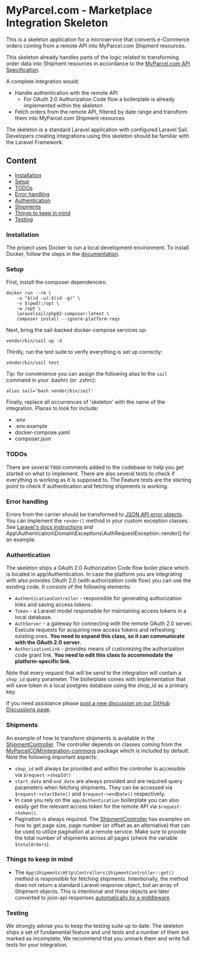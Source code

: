 # MyParcel.com - Marketplace Integration Skeleton
This is a skeleton application for a microservice that converts e-Commerce orders coming from a remote API into MyParcel.com Shipment resources.

This skeleton already handles parts of the logic related to transforming order data into Shipment resources in accordance to the [MyParcel.com API Specification](https://api-specification.myparcel.com).

A complete integration would:
- Handle authentication with the remote API
    - For OAuth 2.0 Authorization Code flow a boilerplate is already implemented within the skeleton
- Fetch orders from the remote API, filtered by date range and transform them into MyParcel.com Shipment resources

The skeleton is a standard Laravel application with configured Laravel Sail. Developers creating integrations using this skeleton should be familiar with the Laravel Framework. 

## Content
- [Installation](#installation)
- [Setup](#setup)
- [TODOs](#todos)
- [Error handling](#error-handling)
- [Authentication](#authentication)
- [Shipments](#shipments)
- [Things to keep in mind](#things-to-keep-in-mind)
- [Testing](#testing)

### Installation
The project uses Docker to run a local development environment. To install Docker, follow the steps in the [documentation](https://docs.myparcel.com/development/docker/).

### Setup
First, install the composer dependencies:
```shell
docker run --rm \
    -u "$(id -u):$(id -g)" \
    -v $(pwd):/opt \
    -w /opt \
    laravelsail/php82-composer:latest \
    composer install --ignore-platform-reqs
```

Next, bring the sail-backed docker-compose services up:
```shell
vendor/bin/sail up -d
```

Thirdly, run the test suite to verify everything is set up correctly:
```shell
vendor/bin/sail test
```

Tip: for convenience you can assign the following alias to the `sail` command in your .bashrc (or .zshrc):
```shell
alias sail='bash vendor/bin/sail'
```

Finally, replace all occurrences of 'skeleton' with the name of the integration. Places to look for include:
- .env
- .env.example
- docker-compose.yaml
- composer.json

### TODOs
There are several `TODO` comments added to the codebase to help you get started on what to implement. 
There are also several tests to check if everything is working as it is supposed to. 
The Feature tests are the starting point to check if authentication and fetching shipments is working.

### Error handling
Errors from the carrier should be transformed to [JSON API error objects](https://jsonapi.org/format/#error-objects). 
You can implement the `render()` method in your custom exception classes. See [Laravel's docs instructions](https://laravel.com/docs/8.x/errors#renderable-exceptions) and App\Authentication\Domain\Exceptions\AuthRequestException::render() for an example.  

### Authentication
The skeleton ships a OAuth 2.0 Authorization Code flow boiler place which is located in app/Authentication. 
In case the platform you are integrating with also provides OAuth 2.0 (with authorization code flow) you can use the existing code. It consists of the following elements:
- `AuthenticationController` - responsible for generating authorization links and saving access tokens.
- `Token` - a Laravel model responsible for maintaining access tokens in a local database.
- `AuthServer` - a gateway for connecting with the remote OAuth 2.0 server. Execute requests for acquiring new access tokens and refreshing existing ones. **You need to expand this class, so it can communicate with the OAuth 2.0 server.**
- `AuthorizationLink` - provides means of customizing the authorization code grant link. **You need to edit this class to accommodate the platform-specific link.**

Note that every request that will be send to the integration will contain a `shop_id` query parameter. The boilerplate comes with implementation that will save token in a local postgres database using the shop_id as a primary key. 

If you need assistance please [post a new discussion on our GitHub Discussions page](https://github.com/MyParcelCOM/integration-skeleton/discussions).

### Shipments
An example of how to transform shipments is available in the [ShipmentController](app/Shipments/Http/Controllers/ShipmentController.php).
The controller depends on classes coming from the [MyParcelCOM/integration-commons](https://github.com/MyParcelCOM/integration-commons) package which is included by default.
Note the following important aspects:
- `shop_id` will always be provided and within the controller is accessible via `$request->shopId()`
- `start_date` and `end_date` are always provided and are required query parameters when fetching shipments. They can be accessed via `$request->startDate()` and `$request->endDate()` respectively.
- In case you rely on the `app/Authentication` boilerplate you can also easily get the relevant access token for the remote API via `$request->token()`.
- Pagination is always required. The [ShipmentController](app/Shipments/Http/Controllers/ShipmentController.php) has examples on how to get page size, page number (or offset as an alternative) that can be used to utilize pagination at a remote service. Make sure to provide the total number of shipments across all pages (check the variable `$totalOrders`).

### Things to keep in mind
- The `App\Shipments\Http\Controllers\ShipmentController::get()` method is responsible for fetching shipments. Intentionally, the method does not return a standard Laravel response object, but an array of Shipment objects. This is intentional and these objects are later converted to json-api responses [automatically by a middleware](https://github.com/MyParcelCOM/integration-commons/blob/master/src/Http/Middleware/TransformsToJsonApi.php).  

### Testing
We strongly advise you to keep the testing suite up to date. The skeleton ships a set of fundamental feature and unit tests and a number of them are marked as incomplete.
We recommend that you unmark them and write full tests for your integration. 

